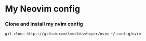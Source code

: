 # My Neovim config

### Clone and install my nvim config
```
git clone https://github.com/komildeveloper/nvim ~/.config/nvim
```
